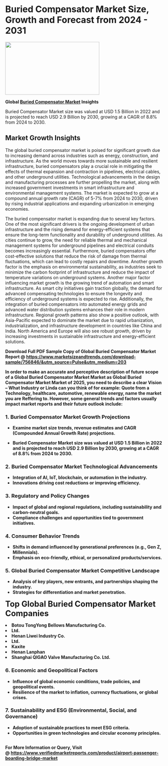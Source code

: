 <H1>Buried Compensator Market Size, Growth and Forecast from 2024 - 2031</H1><img class="aligncenter size-medium wp-image-584254" src="https://thirdeyenews.in/wp-content/uploads/2024/09/Global-Market-Research-300x168.jpeg" alt="" width="300" height="168" /><p><strong>Global&nbsp;<a href="https://www.marketsizeandtrends.com/download-sample/756846/&amp;utm_source=Pulse&amp;utm_medium=203">Buried Compensator Market</a> Insights</strong></p><p>Buried Compensator Market size was valued at USD 1.5 Billion in 2022 and is projected to reach USD 2.9 Billion by 2030, growing at a CAGR of 8.8% from 2024 to 2030.</p><p><h2>Market Growth Insights</h2> <p>The global buried compensator market is poised for significant growth due to increasing demand across industries such as energy, construction, and infrastructure. As the world moves towards more sustainable and resilient infrastructure, buried compensators play a crucial role in mitigating the effects of thermal expansion and contraction in pipelines, electrical cables, and other underground utilities. Technological advancements in the design and manufacturing processes are further propelling the market, along with increased government investments in smart infrastructure and environmental management systems. The market is expected to grow at a compound annual growth rate (CAGR) of 5-7% from 2024 to 2030, driven by rising industrial applications and expanding urbanization in emerging economies.</p> <p><strong></strong></p> <p>The buried compensator market is expanding due to several key factors. One of the most significant drivers is the ongoing development of urban infrastructure and the rising demand for energy-efficient systems that ensure the long-term functionality and durability of underground utilities. As cities continue to grow, the need for reliable thermal and mechanical management systems for underground pipelines and electrical conduits becomes increasingly essential. Furthermore, buried compensators offer cost-effective solutions that reduce the risk of damage from thermal fluctuations, which can lead to costly repairs and downtime. Another growth factor is the emphasis on environmental sustainability, as industries seek to minimize the carbon footprint of infrastructure and reduce the impact of temperature variations on underground systems. Another major factor influencing market growth is the growing trend of automation and smart infrastructure. As smart city initiatives gain traction globally, the demand for advanced compensating technologies to ensure the longevity and efficiency of underground systems is expected to rise. Additionally, the integration of buried compensators into automated energy grids and advanced water distribution systems enhances their role in modern infrastructure. Regional growth patterns also show a positive outlook, with Asia-Pacific expected to dominate the market due to rapid urbanization, industrialization, and infrastructure development in countries like China and India. North America and Europe will also see robust growth, driven by increasing investments in sustainable infrastructure and energy-efficient solutions.</p> <p><strong></p><p><span class=""><strong>Download Full PDF Sample Copy of Global Buried Compensator Market Report</strong> @ <a href="https://www.marketsizeandtrends.com/download-sample/756846/&amp;utm_source=Pulse&amp;utm_medium=203" target="_blank">https://www.marketsizeandtrends.com/download-sample/756846/&amp;utm_source=Pulse&amp;utm_medium=203</a></span></p><p>In order to make an accurate and perceptive description of future scope of a Global&nbsp;Buried Compensator Market Market as Global&nbsp;Buried Compensator Market Market of 2025, you need to describe a clear Vision &ndash; What Industry or Linda can you think of for example: Quote from a Technology, healthcare, automotive, renewable energy, name the market you are Reffering to. However, some general trends and factors usually impact market reports and their future outlook include:</p><h3>1.&nbsp;<strong>Buried Compensator Market Growth Projections</strong></h3><ul><li>Examine market size trends, revenue estimates and CAGR (Compounded Annual Growth Rate) projections.</li><li><p>Buried Compensator Market size was valued at USD 1.5 Billion in 2022 and is projected to reach USD 2.9 Billion by 2030, growing at a CAGR of 8.8% from 2024 to 2030.</p></li></ul><h3>2.&nbsp;<strong>Buried Compensator Market Technological Advancements</strong></h3><ul><li>Integration of AI, IoT, blockchain, or automation in the industry.</li><li>Innovations driving cost reductions or improving efficiency.</li></ul><h3>3.&nbsp;<strong>Regulatory and Policy Changes</strong></h3><ul><li>Impact of global and regional regulations, including sustainability and carbon-neutral goals.</li><li>Compliance challenges and opportunities tied to government initiatives.</li></ul><h3>4.&nbsp;<strong>Consumer Behavior Trends</strong></h3><ul><li>Shifts in demand influenced by generational preferences (e.g., Gen Z, Millennials).</li><li>Emphasis on eco-friendly, ethical, or personalized products/services.</li></ul><h3>5.&nbsp;<strong>Global Buried Compensator Market Competitive Landscape</strong></h3><ul><li>Analysis of key players, new entrants, and partnerships shaping the industry.</li><li>Strategies for differentiation and market penetration.</li></ul><p data-pm-slice="1 1 []"><span style="color: inherit; font-family: inherit; font-size: 25px;">Top Global Buried Compensator Market Companies</span></p><div class="" data-test-id=""><p><li>Botou TongYong Bellows Manufacturing Co.</li><li> Ltd.</li><li> Henan Liwei Industry Co.</li><li> Ltd.</li><li> Kaxite</li><li> Henan Lanphan</li><li> Shanghai QIGAO Valve Manufacturing Co. Ltd.</li></p></div><h3>6.&nbsp;<strong>Economic and Geopolitical Factors</strong></h3><ul><li>Influence of global economic conditions, trade policies, and geopolitical events.</li><li>Resilience of the market to inflation, currency fluctuations, or global crises.</li></ul><h3>7.&nbsp;<strong>Sustainability and ESG (Environmental, Social, and Governance)</strong></h3><ul><li>Adoption of sustainable practices to meet ESG criteria.</li><li>Opportunities in green technologies and circular economy principles.</li></ul><h2><strong style="font-size: 14px;">For More Information or Query, Visit @&nbsp;</strong><a style="background-color: #ffffff; font-size: 14px;" href="https://www.marketsizeandtrends.com/report/buried-compensator-market/" target="_blank">https://www.verifiedmarketreports.com/product/airport-passenger-boarding-bridge-market</a></h2>

